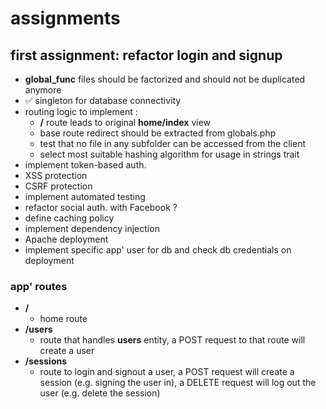 
# assignments

## first assignment: refactor login and signup

- **global_func** files should be factorized and should not be duplicated anymore
- ✅ singleton for database connectivity
- routing logic to implement : 
    * **/** route leads to original **home/index** view
    * base route redirect should be extracted from globals.php
    * test that no file in any subfolder can be accessed from the client
    * select most suitable hashing algorithm for usage in strings trait
- implement token-based auth.
- XSS protection 
- CSRF protection
- implement automated testing
- refactor social auth. with Facebook ?
- define caching policy
- implement dependency injection
- Apache deployment
- implement specific app' user for db and check db credentials on deployment

### app' routes

- **/** 
    * home route
- **/users** 
    * route that handles **users** entity, a POST request to that route will create a user
- **/sessions** 
    * route to login and signout a user, a POST request will create a session (e.g. signing the user in), a DELETE request will log out the user (e.g. delete the session)

